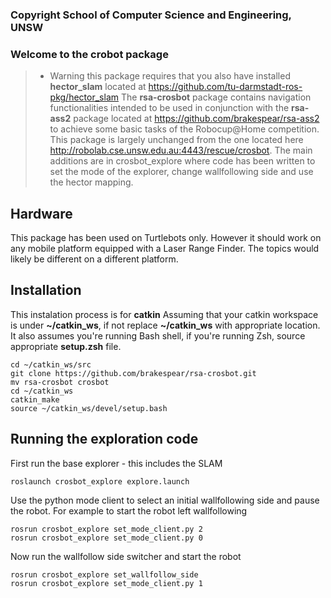 ### Copyright School of Computer Science and Engineering, UNSW

### Welcome to the crobot package
> * Warning this package requires that you also have installed **hector_slam** located at https://github.com/tu-darmstadt-ros-pkg/hector_slam
The **rsa-crosbot** package contains navigation functionalities intended to be used in conjunction with the **rsa-ass2** package located at https://github.com/brakespear/rsa-ass2 to achieve some basic tasks of the Robocup@Home competition.
This package is largely unchanged from the one located here http://robolab.cse.unsw.edu.au:4443/rescue/crosbot. The main additions are in crosbot_explore where code has been written to set the mode of the explorer, change wallfollowing side and use the hector mapping.

## Hardware
This package has been used on Turtlebots only. However it should work on any mobile platform equipped with a Laser Range Finder. The topics would likely be different on a different platform.

## Installation
This instalation process is for **catkin** 
Assuming that your catkin workspace is under **~/catkin_ws**, if not replace **~/catkin_ws** with appropriate location. It also assumes you're running Bash shell, if you're running Zsh, source appropriate **setup.zsh** file.
```
cd ~/catkin_ws/src
git clone https://github.com/brakespear/rsa-crosbot.git
mv rsa-crosbot crosbot
cd ~/catkin_ws
catkin_make
source ~/catkin_ws/devel/setup.bash
```

## Running the exploration code
First run the base explorer - this includes the SLAM
```
roslaunch crosbot_explore explore.launch
```
Use the python mode client to select an initial wallfollowing side and pause the robot.
For example to start the robot left wallfollowing
```
rosrun crosbot_explore set_mode_client.py 2
rosrun crosbot_explore set_mode_client.py 0
```
Now run the wallfollow side switcher and start the robot
``` 
rosrun crosbot_explore set_wallfollow_side
rosrun crosbot_explore set_mode_client.py 1
```


